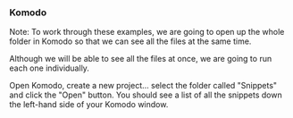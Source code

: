 ### Komodo

Note:
To work through these examples, we are going to open up the whole folder in Komodo so that we can see all the files at the same time.

Although we will be able to see all the files at once, we are going to run each one individually. 

Open Komodo, create a new project... select the folder called "Snippets" and click the "Open" button. You should see a list of all the snippets down the left-hand side of your Komodo window.